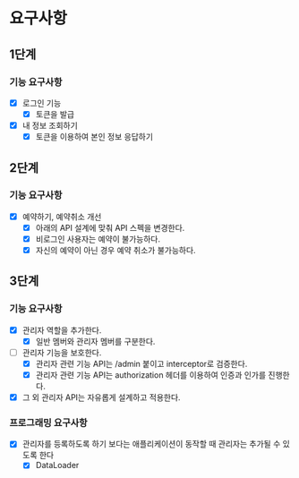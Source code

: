 # 요구사항

## 1단계

### 기능 요구사항

- [x] 로그인 기능
    - [x] 토큰을 발급
- [x] 내 정보 조회하기
    - [x] 토큰을 이용하여 본인 정보 응답하기

## 2단계

### 기능 요구사항

- [x] 예약하기, 예약취소 개선
    - [x] 아래의 API 설계에 맞춰 API 스펙을 변경한다.
    - [x] 비로그인 사용자는 예약이 불가능하다.
    - [x] 자신의 예약이 아닌 경우 예약 취소가 불가능하다.

## 3단계

### 기능 요구사항

- [x] 관리자 역할을 추가한다.
    - [x] 일반 멤버와 관리자 멤버를 구분한다.
- [ ] 관리자 기능을 보호한다.
    - [x] 관리자 관련 기능 API는 /admin 붙이고 interceptor로 검증한다.
    - [x] 관리자 관련 기능 API는 authorization 헤더를 이용하여 인증과 인가를 진행한다.
- [x] 그 외 관리자 API는 자유롭게 설계하고 적용한다.

### 프로그래밍 요구사항

- [x] 관리자를 등록하도록 하기 보다는 애플리케이션이 동작할 때 관리자는 추가될 수 있도록 한다
    - [x] DataLoader